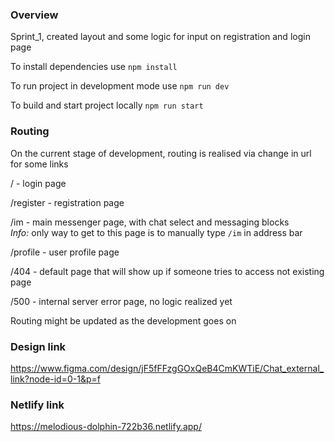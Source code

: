 ### **Overview**

Sprint_1, created layout and some logic for input on registration and login page

To install dependencies use `npm install`

To run project in development mode use `npm run dev`

To build and start project locally `npm run start`

### **Routing**

On the current stage of development, routing is realised via change in url for some links

/ - login page

/register - registration page

/im - main messenger page, with chat select and messaging blocks  
*Info:* only way to get to this page is to manually type `/im` in address bar

/profile - user profile page

/404 - default page that will show up if someone tries to access not existing page

/500 - internal server error page, no logic realized yet

Routing might be updated as the development goes on

### **Design link**

https://www.figma.com/design/jF5fFFzgGOxQeB4CmKWTiE/Chat_external_link?node-id=0-1&p=f

### **Netlify link** 

https://melodious-dolphin-722b36.netlify.app/

